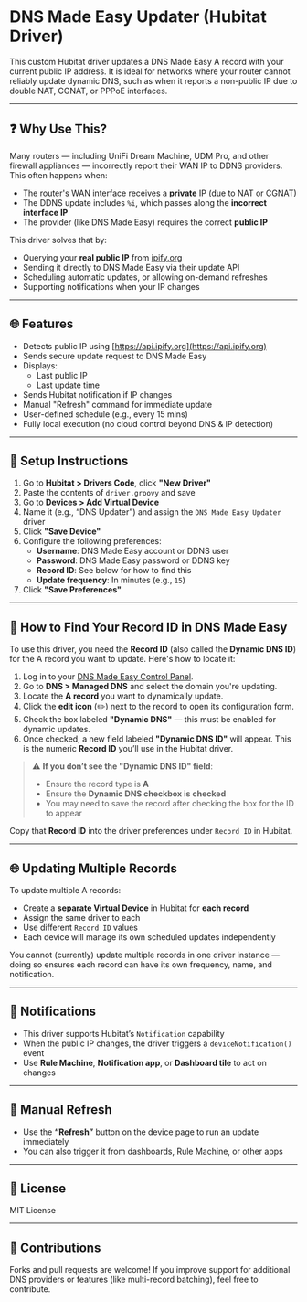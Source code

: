 # DNS Made Easy Updater (Hubitat Driver)

This custom Hubitat driver updates a DNS Made Easy A record with your current public IP address. It is ideal for networks where your router cannot reliably update dynamic DNS, such as when it reports a non-public IP due to double NAT, CGNAT, or PPPoE interfaces.

---

## ❓ Why Use This?

Many routers — including UniFi Dream Machine, UDM Pro, and other firewall appliances — incorrectly report their WAN IP to DDNS providers. This often happens when:

- The router's WAN interface receives a **private** IP (due to NAT or CGNAT)
- The DDNS update includes `%i`, which passes along the **incorrect interface IP**
- The provider (like DNS Made Easy) requires the correct **public IP**

This driver solves that by:
- Querying your **real public IP** from [ipify.org](https://api.ipify.org)
- Sending it directly to DNS Made Easy via their update API
- Scheduling automatic updates, or allowing on-demand refreshes
- Supporting notifications when your IP changes

---

## 🌐 Features

- Detects public IP using [https://api.ipify.org](https://api.ipify.org)
- Sends secure update request to DNS Made Easy
- Displays:
  - Last public IP
  - Last update time
- Sends Hubitat notification if IP changes
- Manual "Refresh" command for immediate update
- User-defined schedule (e.g., every 15 mins)
- Fully local execution (no cloud control beyond DNS & IP detection)

---

## 🔧 Setup Instructions

1. Go to **Hubitat > Drivers Code**, click **"New Driver"**
2. Paste the contents of `driver.groovy` and save
3. Go to **Devices > Add Virtual Device**
4. Name it (e.g., “DNS Updater”) and assign the `DNS Made Easy Updater` driver
5. Click **"Save Device"**
6. Configure the following preferences:
   - **Username**: DNS Made Easy account or DDNS user
   - **Password**: DNS Made Easy password or DDNS key
   - **Record ID**: See below for how to find this
   - **Update frequency**: In minutes (e.g., `15`)
7. Click **"Save Preferences"**

---

## 🔎 How to Find Your Record ID in DNS Made Easy

To use this driver, you need the **Record ID** (also called the **Dynamic DNS ID**) for the A record you want to update. Here's how to locate it:

1. Log in to your [DNS Made Easy Control Panel](https://cp.dnsmadeeasy.com/).
2. Go to **DNS > Managed DNS** and select the domain you're updating.
3. Locate the **A record** you want to dynamically update.
4. Click the **edit icon** (✏️) next to the record to open its configuration form.
5. Check the box labeled **"Dynamic DNS"** — this must be enabled for dynamic updates.
6. Once checked, a new field labeled **"Dynamic DNS ID"** will appear. This is the numeric **Record ID** you’ll use in the Hubitat driver.

> ⚠️ **If you don’t see the "Dynamic DNS ID" field**:
> - Ensure the record type is **A**
> - Ensure the **Dynamic DNS checkbox is checked**
> - You may need to save the record after checking the box for the ID to appear

Copy that **Record ID** into the driver preferences under `Record ID` in Hubitat.

---

## 🌐 Updating Multiple Records

To update multiple A records:
- Create a **separate Virtual Device** in Hubitat for **each record**
- Assign the same driver to each
- Use different `Record ID` values
- Each device will manage its own scheduled updates independently

You cannot (currently) update multiple records in one driver instance — doing so ensures each record can have its own frequency, name, and notification.

---

## 🔔 Notifications

- This driver supports Hubitat’s `Notification` capability
- When the public IP changes, the driver triggers a `deviceNotification()` event
- Use **Rule Machine**, **Notification app**, or **Dashboard tile** to act on changes

---

## 🧪 Manual Refresh

- Use the **“Refresh”** button on the device page to run an update immediately
- You can also trigger it from dashboards, Rule Machine, or other apps

---

## 📜 License

MIT License

---

## 🤝 Contributions

Forks and pull requests are welcome! If you improve support for additional DNS providers or features (like multi-record batching), feel free to contribute.

